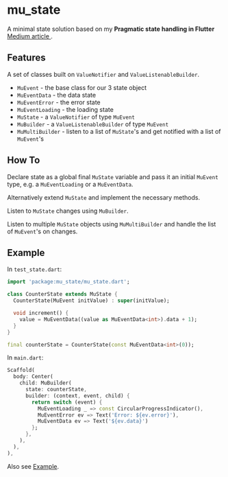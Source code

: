 # mu_state

A minimal state solution based on my **Pragmatic state handling in Flutter** [Medium article ](https://medium.com/@erlendf/pragmatic-state-handling-in-flutter-d8c9bf5d7d2).

## Features

A set of classes built on `ValueNotifier` and `ValueListenableBuilder`. 

- `MuEvent` - the base class for our 3 state object
- `MuEventData` - the data state
- `MuEventError` - the error state
- `MuEventLoading` - the loading state
- `MuState` - a `ValueNotifier` of type `MuEvent`
- `MuBuilder` - a `ValueListenableBuilder` of type `MuEvent`
- `MuMultiBuilder` - listen to a list of `MuState`'s and get notified with a list of `MuEvent`'s 

## How To

Declare state as a global final `MuState` variable and pass it an initial `MuEvent`
type, e.g. a `MuEventLoading` or a `MuEventData`.

Alternatively extend `MuState` and implement the necessary methods.

Listen to `MuState` changes using `MuBuilder`.

Listen to multiple `MuState` objects using `MuMultiBuilder` and handle the list 
of `MuEvent`'s on changes.

## Example

In `test_state.dart`:

```Dart
import 'package:mu_state/mu_state.dart';

class CounterState extends MuState {
  CounterState(MuEvent initValue) : super(initValue);

  void increment() {
    value = MuEventData((value as MuEventData<int>).data + 1);
  }
}

final counterState = CounterState(const MuEventData<int>(0));
```

In `main.dart`:

```Dart
Scaffold(
  body: Center(
    child: MuBuilder(
      state: counterState,
      builder: (context, event, child) {
        return switch (event) {
          MuEventLoading _ => const CircularProgressIndicator(),
          MuEventError ev => Text('Error: ${ev.error}'),
          MuEventData ev => Text('${ev.data}')
        };
      },
    ),
  ),
),
```

Also see [Example](./example/).
